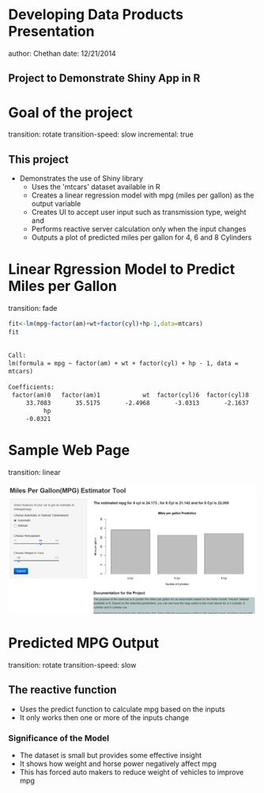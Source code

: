 Developing Data Products Presentation
========================================================
author: Chethan 
date: 12/21/2014

## Project to Demonstrate Shiny App in R

Goal of the project
========================================================
transition: rotate
transition-speed: slow
incremental: true

## This project

* Demonstrates the use of Shiny library
  + Uses the 'mtcars' dataset available in R 
  + Creates a linear regression model with mpg (miles per gallon) as the output variable
  + Creates UI to accept user input such as transmission type, weight and 
  + Performs reactive server calculation only when the input changes
  + Outputs a plot of predicted miles per gallon for 4, 6 and 8 Cylinders


Linear Rgression Model to Predict Miles per Gallon
========================================================
transition: fade

```r
fit<-lm(mpg~factor(am)+wt+factor(cyl)+hp-1,data=mtcars)
fit
```

```

Call:
lm(formula = mpg ~ factor(am) + wt + factor(cyl) + hp - 1, data = mtcars)

Coefficients:
 factor(am)0   factor(am)1            wt  factor(cyl)6  factor(cyl)8  
     33.7083       35.5175       -2.4968       -3.0313       -2.1637  
          hp  
     -0.0321  
```

Sample Web Page 
========================================================
transition: linear

![alt text](sample_page.png)


Predicted MPG Output
========================================================
transition: rotate
transition-speed: slow


## The reactive function 

* Uses the predict function to calculate mpg based on the inputs
* It only works then one or more of the inputs change

### Significance of the Model

* The dataset is small but provides some effective insight
* It shows how weight and horse power negatively affect mpg
* This has forced auto makers to reduce weight of vehicles to improve mpg








